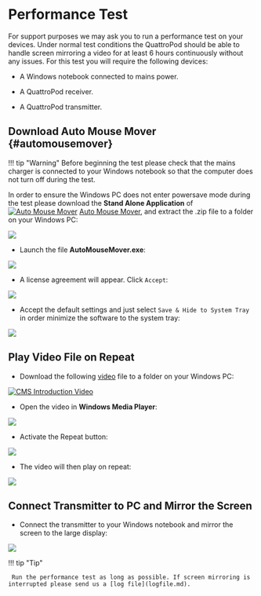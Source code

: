 # Performance Test

For support purposes we may ask you to run a performance test on your devices. Under normal test conditions the QuattroPod should be able to handle screen mirroring a video for at least 6 hours continuously without any issues. For this test you will require the following devices:

* A Windows notebook connected to mains power.

* A QuattroPod receiver.

* A QuattroPod transmitter.

## Download Auto Mouse Mover {#automousemover}

!!! tip "Warning" 
	Before beginning the test please check that the mains charger is connected to your Windows notebook so that the computer does not turn off during the test.

In order to ensure the Windows PC does not enter powersave mode during the test please download the **Stand Alone Application** of [![Auto Mouse Mover](/assets/img/automousemover.icon.png)](https://www.murgee.com/auto-mouse-mover/) [Auto Mouse Mover](https://www.murgee.com/auto-mouse-mover/), and extract the .zip file to a folder on your Windows PC:

![](/assets/img/automousemover.extract.png)

* Launch the file **AutoMouseMover.exe**:

![](/assets/img/AutoMouseMover.exe.png)

* A license agreement will appear. Click `Accept`:

![](/assets/img/automousemover.agreement.png)

* Accept the default settings and just select `Save & Hide to System Tray` in order minimize the software to the system tray:

![](/assets/img/automousemove.settings.png)

## Play Video File on Repeat

* Download the following [video](https://assets.stueber.de/videos/cms.quattropod.introduction.en.mp4) file to a folder on your Windows PC:

[![CMS Introduction Video](/assets/img/thumbnail.video.cms.png)](https://assets.stueber.de/videos/cms.quattropod.introduction.en.mp4)

* Open the video in **Windows Media Player**: 

![](/assets/img/video.open.in.mediaplayer.png)

* Activate the Repeat button:

![](/assets/img/mediaplayer.repeat.png)

* The video will then play on repeat:

![](/assets/img/video.playing.png)

## Connect Transmitter to PC and Mirror the Screen 

* Connect the transmitter to your Windows notebook and mirror the screen to the large display:

![](/assets/img/QSG-Windows.png)

!!! tip "Tip"

     Run the performance test as long as possible. If screen mirroring is interrupted please send us a [log file](logfile.md).